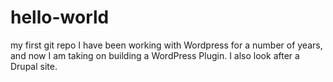 # hello-world
my first git repo
I have been working with Wordpress for a number of years, and now I am taking on building a WordPress Plugin. 
I also look after a Drupal site.
